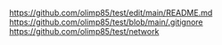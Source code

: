 https://github.com/olimp85/test/edit/main/README.md
https://github.com/olimp85/test/blob/main/.gitignore
https://github.com/olimp85/test/network
